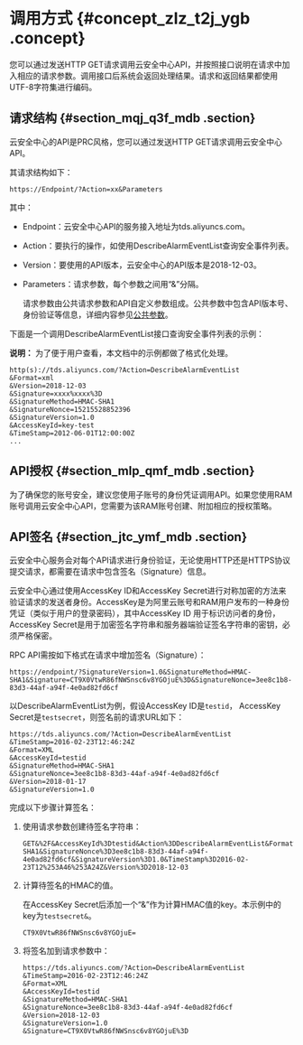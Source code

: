 # 调用方式 {#concept_zlz_t2j_ygb .concept}

您可以通过发送HTTP GET请求调用云安全中心API，并按照接口说明在请求中加入相应的请求参数。调用接口后系统会返回处理结果。请求和返回结果都使用UTF-8字符集进行编码。

## 请求结构 {#section_mqj_q3f_mdb .section}

云安全中心的API是PRC风格，您可以通过发送HTTP GET请求调用云安全中心API。

其请求结构如下：

```
https://Endpoint/?Action=xx&Parameters
```

其中：

-   Endpoint：云安全中心API的服务接入地址为tds.aliyuncs.com。
-   Action：要执行的操作，如使用DescribeAlarmEventList查询安全事件列表。
-   Version：要使用的API版本，云安全中心的API版本是2018-12-03。
-   Parameters：请求参数，每个参数之间用“&”分隔。

    请求参数由公共请求参数和API自定义参数组成。公共参数中包含API版本号、身份验证等信息，详细内容参见[公共参数](intl.zh-CN/API参考/告警事件API/公共参数.md#)。


下面是一个调用DescribeAlarmEventList接口查询安全事件列表的示例：

**说明：** 为了便于用户查看，本文档中的示例都做了格式化处理。

```
http(s)://tds.aliyuncs.com/?Action=DescribeAlarmEventList
&Format=xml
&Version=2018-12-03
&Signature=xxxx%xxxx%3D
&SignatureMethod=HMAC-SHA1
&SignatureNonce=15215528852396
&SignatureVersion=1.0
&AccessKeyId=key-test
&TimeStamp=2012-06-01T12:00:00Z
...
```

## API授权 {#section_mlp_qmf_mdb .section}

为了确保您的账号安全，建议您使用子账号的身份凭证调用API。如果您使用RAM账号调用云安全中心API，您需要为该RAM账号创建、附加相应的授权策略。

## API签名 {#section_jtc_ymf_mdb .section}

云安全中心服务会对每个API请求进行身份验证，无论使用HTTP还是HTTPS协议提交请求，都需要在请求中包含签名（Signature）信息。

云安全中心通过使用AccessKey ID和AccessKey Secret进行对称加密的方法来验证请求的发送者身份。AccessKey是为阿里云账号和RAM用户发布的一种身份凭证（类似于用户的登录密码），其中AccessKey ID 用于标识访问者的身份，AccessKey Secret是用于加密签名字符串和服务器端验证签名字符串的密钥，必须严格保密。

RPC API需按如下格式在请求中增加签名（Signature）：

```
https://endpoint/?SignatureVersion=1.0&SignatureMethod=HMAC-SHA1&Signature=CT9X0VtwR86fNWSnsc6v8YGOjuE%3D&SignatureNonce=3ee8c1b8-83d3-44af-a94f-4e0ad82fd6cf
```

以DescribeAlarmEventList为例，假设AccessKey ID是`testid`， AccessKey Secret是`testsecret`，则签名前的请求URL如下：

``` {#public1}
https://tds.aliyuncs.com/?Action=DescribeAlarmEventList
&TimeStamp=2016-02-23T12:46:24Z
&Format=XML
&AccessKeyId=testid
&SignatureMethod=HMAC-SHA1
&SignatureNonce=3ee8c1b8-83d3-44af-a94f-4e0ad82fd6cf
&Version=2018-01-17
&SignatureVersion=1.0
```

完成以下步骤计算签名：

1.  使用请求参数创建待签名字符串：

    ```
    GET&%2F&AccessKeyId%3Dtestid&Action%3DDescribeAlarmEventList&Format%3DXML&SignatureMethod%3DHMAC-SHA1&SignatureNonce%3D3ee8c1b8-83d3-44af-a94f-4e0ad82fd6cf&SignatureVersion%3D1.0&TimeStamp%3D2016-02-23T12%253A46%253A24Z&Version%3D2018-12-03
    ```

2.  计算待签名的HMAC的值。

    在AccessKey Secret后添加一个“&”作为计算HMAC值的key。本示例中的key为`testsecret&`。

    ```
    CT9X0VtwR86fNWSnsc6v8YGOjuE=
    ```

3.  将签名加到请求参数中：

    ``` {#public3}
    https://tds.aliyuncs.com/?Action=DescribeAlarmEventList
    &TimeStamp=2016-02-23T12:46:24Z
    &Format=XML
    &AccessKeyId=testid
    &SignatureMethod=HMAC-SHA1
    &SignatureNonce=3ee8c1b8-83d3-44af-a94f-4e0ad82fd6cf
    &Version=2018-12-03
    &SignatureVersion=1.0
    &Signature=CT9X0VtwR86fNWSnsc6v8YGOjuE%3D
    ```


